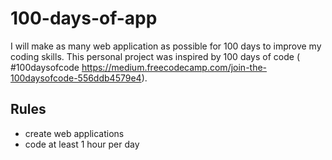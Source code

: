 # 100-days-of-app

I will make as many web application as possible for 100 days to improve my coding skills. This personal project was inspired by 100 days of code ( #100daysofcode https://medium.freecodecamp.com/join-the-100daysofcode-556ddb4579e4). 

## Rules 
- create web applications 
- code at least 1 hour per day
